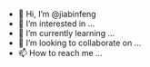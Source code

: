 - 👋 Hi, I’m @jiabinfeng
- 👀 I’m interested in ...
- 🌱 I’m currently learning ...
- 💞️ I’m looking to collaborate on ...
- 📫 How to reach me ...

<!---
jiabinfeng/jiabinfeng is a ✨ special ✨ repository because its `README.md` (this file) appears on your GitHub profile.
You can click the Preview link to take a look at your changes.
--->
